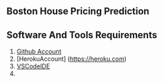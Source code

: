 ## Boston House Pricing Prediction


## Software And Tools Requirements

1. [Github Account](https://github.com)
2. [HerokuAccount] (https://heroku.com)
3. [VSCodeIDE](https://code.visualstudio.com/)
4. 